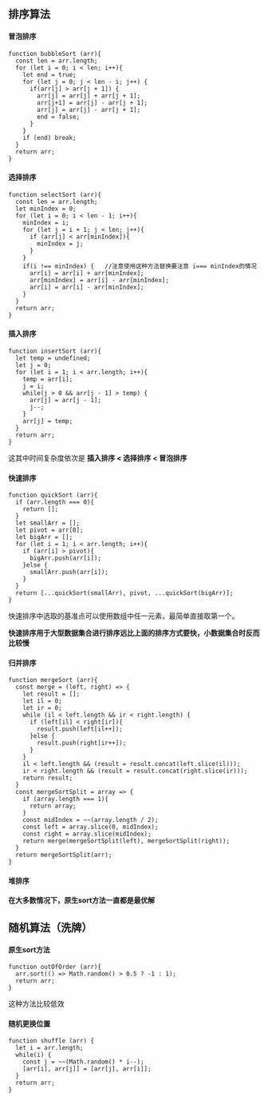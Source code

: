 ## 排序算法

#### 冒泡排序
    function bubbleSort (arr){
      const len = arr.length;
      for (let i = 0; i < len; i++){
        let end = true;
        for (let j = 0; j < len - i; j++) {
          if(arr[j] > arr[j + 1]) {
            arr[j] = arr[j] + arr[j + 1];
            arr[j+1] = arr[j] - arr[j + 1];
            arr[j] = arr[j] - arr[j + 1];
            end = false;
          }
        }
        if (end) break;
      }
      return arr;
    }

#### 选择排序 
    function selectSort (arr){
      const len = arr.length;
      let minIndex = 0;
      for (let i = 0; i < len - 1; i++){
        minIndex = i;
        for (let j = i + 1; j < len; j++){
          if (arr[j] < arr[minIndex]){
            minIndex = j;
          }
        }
        if(i !== minIndex) {   //注意使用这种方法替换要注意 i=== minIndex的情况
          arr[i] = arr[i] + arr[minIndex];
          arr[minIndex] = arr[i] - arr[minIndex];
          arr[i] = arr[i] - arr[minIndex];
        }
      }
      return arr;
    }

#### 插入排序
    function insertSort (arr){
      let temp = undefined;
      let j = 0;
      for (let i = 1; i < arr.length; i++){
        temp = arr[i];
        j = i;
        while(j > 0 && arr[j - 1] > temp) {
          arr[j] = arr[j - 1];
          j--;
        }
        arr[j] = temp;
      }
      return arr;
    }

这其中时间复杂度依次是 **插入排序 < 选择排序 < 冒泡排序**

#### 快速排序

    function quickSort (arr){
      if (arr.length === 0){
        return [];
      }
      let smallArr = [];
      let pivot = arr[0];
      let bigArr = [];
      for (let i = 1; i < arr.length; i++){
        if (arr[i] > pivot){
          bigArr.push(arr[i]);
        }else {
          smallArr.push(arr[i]);
        }
      }
      return [...quickSort(smallArr), pivot, ...quickSort(bigArr)];
    }

快速排序中选取的基准点可以使用数组中任一元素，最简单直接取第一个。

**快速排序用于大型数据集合进行排序远比上面的排序方式要快，小数据集合时反而比较慢**

#### 归并排序

    function mergeSort (arr){
      const merge = (left, right) => {
        let result = [];
        let il = 0;
        let ir = 0;
        while (il < left.length && ir < right.length) {
          if (left[il] < right[ir]){
            result.push(left[il++]);
          }else {
            result.push(right[ir++]);
          }
        }
        il < left.length && (result = result.concat(left.slice(il)));
        ir < right.length && (result = result.concat(right.slice(ir)));
        return result;
      }
      const mergeSortSplit = array => {
        if (array.length === 1){
          return array;
        }
        const midIndex = ~~(array.length / 2);
        const left = array.slice(0, midIndex);
        const right = array.slice(midIndex);
        return merge(mergeSortSplit(left), mergeSortSplit(right));
      }
      return mergeSortSplit(arr);
    }

#### 堆排序

**在大多数情况下，原生sort方法一直都是最优解**

## 随机算法（洗牌）

#### 原生sort方法

    function outOfOrder (arr){
      arr.sort(() => Math.random() > 0.5 ? -1 : 1);
      return arr;
    }

这种方法比较低效

#### 随机更换位置

    function shuffle (arr) {
      let i = arr.length;
      while(i) {
        const j = ~~(Math.random() * i--);
        [arr[i], arr[j]] = [arr[j], arr[i]];
      }
      return arr;
    }

